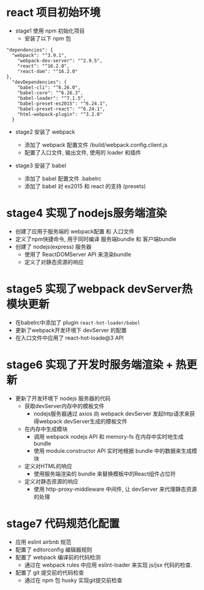 # react 项目初始环境
* stage1 使用 npm 初始化项目
  * 安装了以下 npm 包
```
"dependencies": {
  "webpack": "^3.9.1",
    "webpack-dev-server": "^2.9.5",
    "react": "^16.2.0",
    "react-dom": "^16.2.0"
},
  "devDependencies": {
    "babel-cli": "^6.26.0",
    "babel-core": "^6.26.3",
    "babel-loader": "^7.1.5",
    "babel-preset-es2015": "^6.24.1",
    "babel-preset-react": "^6.24.1",
    "html-webpack-plugin": "^3.2.0"
  }
```

* stage2 安装了 webpack
  * 添加了 webpack 配置文件 /build/webpack.config.client.js
  * 配置了入口文件, 输出文件, 使用的 loader 和插件

* stage3 安装了 babel
  * 添加了 babel 配置文件 .babelrc
  * 添加了 babel 对 es2015 和 react 的支持 (presets)

# stage4 实现了nodejs服务端渲染
* 创建了应用于服务端的 webpack配置 和 入口文件
* 定义了npm快捷命令, 用于同时编译 服务端bundle 和 客户端bundle
* 创建了 nodejs(express) 服务器
  * 使用了 ReactDOMServer API 来渲染bundle
  * 定义了对静态资源的响应

# stage5 实现了webpack devServer热模块更新
* 在babelrc中添加了 plugin ```react-hot-loader/babel```
* 更新了webpack开发环境下 devServer 的配置
* 在入口文件中应用了 react-hot-loade@3 API

# stage6 实现了开发时服务端渲染 + 热更新
* 更新了开发环境下 nodejs 服务器的代码
  * 获取devServer内存中的模板文件
    * nodejs服务器通过 axios 向 webpack devServer 发起http请求来获得webpack devServer生成的模板文件
  * 在内存中生成模块
    * 调用 webpack nodejs API 和 memory-fs 在内存中实时地生成 bundle
    * 使用 module.constructor API 实时地根据 bundle 中的数据来生成模块
  * 定义对HTML的响应
    * 使用服务端渲染的 bundle 来替换模板中的React组件占位符
  * 定义对静态资源的响应
    * 使用 http-proxy-middleware 中间件, 让 devServer 来代理静态资源的处理

# stage7 代码规范化配置
* 应用 eslint airbnb 规范
* 配置了 editorconfig 编辑器规则
* 配置了 webpack 编译前的代码检测
  * 通过在 webpack rules 中应用 eslint-loader 来实现 js/jsx 代码的检查.
* 配置了 git 提交前的代码检查
  * 通过在 npm 包 husky 实现git提交前检查

